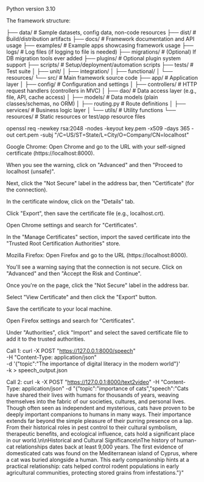Python version 3.10


The framework structure:

├── data/                  # Sample datasets, config data, non-code resources
├── dist/                  # Build/distribution artifacts
├── docs/                  # Framework documentation and API usage
├── examples/              # Example apps showcasing framework usage
├── logs/                  # Log files (if logging to file is needed)
├── migrations/            # (Optional) If DB migration tools ever added
├── plugins/               # Optional plugin system support
├── scripts/               # Setup/deployment/automation scripts
├── tests/                 # Test suite
│   ├── unit/
│   ├── integration/
│   ├── functional/
│   └── resources/
└── src/                   # Main framework source code
    ├── app/              # Application layer
    │   ├── config/        # Configuration and settings
    │   ├── controllers/   # HTTP request handlers (controllers in MVC)
    │   ├── dao/           # Data access layer (e.g., file, API, cache access)
    │   ├── models/        # Data models (plain classes/schemas, no ORM)
    │   ├── routing.py     # Route definitions
    │   ├── services/      # Business logic layer
    │   └── utils/         # Utility functions
    └── resources/         # Static resources or test/app resource files




openssl req -newkey rsa:2048 -nodes -keyout key.pem -x509 -days 365 -out cert.pem -subj "/C=US/ST=State/L=City/O=Company/CN=localhost"



Google Chrome:
Open Chrome and go to the URL with your self-signed certificate (https://localhost:8000).

When you see the warning, click on "Advanced" and then "Proceed to localhost (unsafe)".

Next, click the "Not Secure" label in the address bar, then "Certificate" (for the connection).

In the certificate window, click on the "Details" tab.

Click "Export", then save the certificate file (e.g., localhost.crt).

Open Chrome settings and search for "Certificates".

In the "Manage Certificates" section, import the saved certificate into the "Trusted Root Certification Authorities" store.

Mozilla Firefox:
Open Firefox and go to the URL (https://localhost:8000).

You'll see a warning saying that the connection is not secure. Click on "Advanced" and then "Accept the Risk and Continue".

Once you're on the page, click the "Not Secure" label in the address bar.

Select "View Certificate" and then click the "Export" button.

Save the certificate to your local machine.

Open Firefox settings and search for "Certificates".

Under "Authorities", click "Import" and select the saved certificate file to add it to the trusted authorities.




Call 1:
curl -X POST "https://127.0.0.1:8000/speech" \
     -H "Content-Type: application/json" \
     -d '{"topic":"The importance of digital literacy in the modern world"}' \
     -k > speech_output.json


Call 2:
curl -k -X POST "https://127.0.0.1:8000/text2video" -H "Content-Type: application/json" -d "{\"topic\":\"importance of cats\",\"speech\":\"Cats have shared their lives with humans for thousands of years, weaving themselves into the fabric of our societies, cultures, and personal lives. Though often seen as independent and mysterious, cats have proven to be deeply important companions to humans in many ways. Their importance extends far beyond the simple pleasure of their purring presence on a lap. From their historical roles in pest control to their cultural symbolism, therapeutic benefits, and ecological influence, cats hold a significant place in our world.\\n\\nHistorical and Cultural Significance\\nThe history of human-cat relationships dates back at least 9,000 years. The first evidence of domesticated cats was found on the Mediterranean island of Cyprus, where a cat was buried alongside a human. This early companionship hints at a practical relationship: cats helped control rodent populations in early agricultural communities, protecting stored grains from infestations.\"}"
